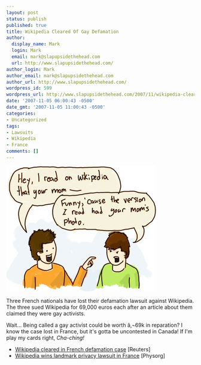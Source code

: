 ```yaml
---
layout: post
status: publish
published: true
title: Wikipedia Cleared Of Gay Defamation
author:
  display_name: Mark
  login: Mark
  email: mark@slapupsidethehead.com
  url: http://www.slapupsidethehead.com/
author_login: Mark
author_email: mark@slapupsidethehead.com
author_url: http://www.slapupsidethehead.com/
wordpress_id: 599
wordpress_url: http://www.slapupsidethehead.com/2007/11/wikipedia-cleared/
date: '2007-11-05 06:00:43 -0500'
date_gmt: '2007-11-05 11:00:43 -0500'
categories:
- Uncategorized
tags:
- Lawsuits
- Wikipedia
- France
comments: []
---
```

![Wikipedia War](/wp-content/media/2007/11/wikipedia-war.jpg)

Three French nationals have lost their defamation lawsuit against Wikipedia. The three sued Wikipedia for 69,000 euros each after an article about them claimed they were gay activists.

Wait... Being called a gay activist could be worth â‚¬69k in reparation? I know the case lost in France, but it's gotta be uncontested in Canada! If I'm play my cards right, _Cha-ching!_

- [Wikipedia cleared in French defamation case](http://ca.today.reuters.com/news/newsArticle.aspx?type=technologyNews&storyID=2007-11-02T162535Z_01_L02804862_RTRIDST_0_TECH-FRANCE-WIKIPEDIA-COURT-COL.XML) [Reuters]
- [Wikipedia wins landmark privacy lawsuit in France](http://www.physorg.com/news113281459.html) [Physorg]
